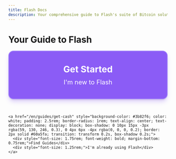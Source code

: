 ```yaml
---
title: Flash Docs
description: Your comprehensive guide to Flash's suite of Bitcoin solutions - mobile app, point of sale, Flashcard rewards, and online flash top-ups and cash settlements
---
```


<div class="welcome-container flex flex-col items-center justify-center text-center mb-12">
  <h1 class="text-2xl sm:text-3xl font-bold">Your Guide to Flash</h1>
</div>

<!-- Stylish 3D buttons with explicit margin for spacing -->
<div class="choice-container max-w-5xl mx-auto px-6 mb-16">
  <div>
    <a href="/en/get-started" style="background-color: #8b5cf6; color: white; padding: 2.5rem; border-radius: 1rem; text-align: center; text-decoration: none; display: block; box-shadow: 0 10px 15px -3px rgba(139, 92, 246, 0.3), 0 4px 6px -4px rgba(0, 0, 0, 0.2); border: 2px solid #a78bfa; transition: transform 0.2s, box-shadow 0.2s; margin-bottom: 3rem;">
      <div style="font-size: 1.75rem; font-weight: bold; margin-bottom: 0.75rem;">Get Started</div>
      <div style="font-size: 1.25rem;">I'm new to Flash</div>
    </a>
    
    <a href="/en/guides/get-cash" style="background-color: #3b82f6; color: white; padding: 2.5rem; border-radius: 1rem; text-align: center; text-decoration: none; display: block; box-shadow: 0 10px 15px -3px rgba(59, 130, 246, 0.3), 0 4px 6px -4px rgba(0, 0, 0, 0.2); border: 2px solid #60a5fa; transition: transform 0.2s, box-shadow 0.2s;">
      <div style="font-size: 1.75rem; font-weight: bold; margin-bottom: 0.75rem;">Find Guides</div>
      <div style="font-size: 1.25rem;">I'm already using Flash</div>
    </a>
  </div>
</div>

<style>
  .choice-container :global(a:hover) {
    transform: translateY(-5px);
    box-shadow: 0 15px 20px -3px rgba(0, 0, 0, 0.2), 0 8px 8px -4px rgba(0, 0, 0, 0.1);
  }
</style>